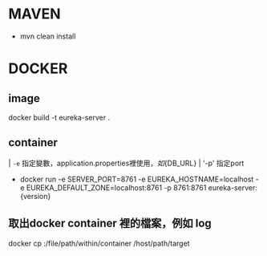 # MAVEN
* mvn clean install
# DOCKER
## image
docker build -t eureka-server .
## container
| `-e` 指定變數，application.properties裡使用${}，如${DB_URL}
| '-p' 指定port
* docker run -e SERVER_PORT=8761 -e EUREKA_HOSTNAME=localhost -e EUREKA_DEFAULT_ZONE=localhost:8761 -p 8761:8761 eureka-server:{version}

## 取出docker container 裡的檔案，例如 log
docker cp :/file/path/within/container /host/path/target
